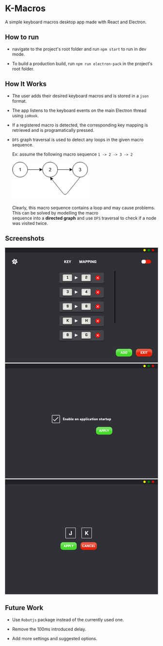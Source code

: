 # K-Macros

A simple keyboard macros desktop app made with React and Electron.

## How to run

- navigate to the project's root folder and run `npm start` to run in dev mode.

- To build a production build, run `npm run electron-pack` in the project's root folder.

## How It Works

- The user adds their desired keyboard macros and is stored in a `json` format.

- The app listens to the keyboard events on the main Electron thread using `ioHook`.

- If a registered macro is detected, the corresponding key mapping is retrieved and is programatically pressed.

- `DFS` graph traversal is used to detect any loops in the given macro sequence.

  Ex: assume the following macro sequence `1 -> 2 -> 3 -> 2` </br></br>
  <img src="./repo_imgs/macro_loop.png" width="250"> </br></br>
  Clearly, this macro sequence contains a loop and may cause problems. This can be solved by modelling the macro </br>
  sequence into a <b>directed graph</b> and use `DFS` traversal to check if a node was visited twice.

## Screenshots

<img src="./repo_imgs/home.png" width="600"> 
<img src="./repo_imgs/settings.png" width="600"> 
<img src="./repo_imgs/add.png" width="600">

## Future Work

- Use `Robotjs` package instead of the currently used one.

- Remove the 100ms introduced delay.

- Add more settings and suggested options.
